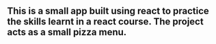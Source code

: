 ## This is a small app built using react to practice the skills learnt in a react course. The project acts as a small pizza menu.
